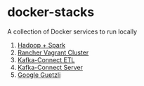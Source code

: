 docker-stacks
===

A collection of Docker services to run locally

1. [Hadoop + Spark](./hadoop-spark)
2. [Rancher Vagrant Cluster](./rancher-os)
3. [Kafka-Connect ETL](https://github.com/OneCricketeer/kafka-connect-sandbox) 
4. [Kafka-Connect Server](https://github.com/OneCricketeer/apache-kafka-connect-docker)
5. [Google Guetzli](./images/google-guetzli)
